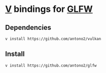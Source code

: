 
# [V](https://vlang.io) bindings for [GLFW](https://www.glfw.org/)

## Dependencies
`v install https://github.com/antono2/vulkan`
 
## Install
`v install https://github.com/antono2/glfw`

